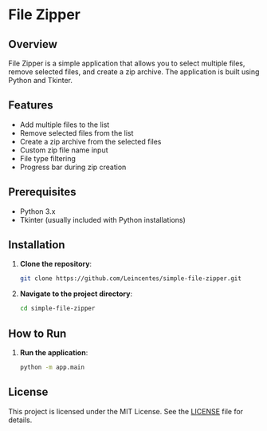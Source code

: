# File Zipper

## Overview

File Zipper is a simple application that allows you to select multiple files, remove selected files, and create a zip archive. The application is built using Python and Tkinter.

## Features

- Add multiple files to the list
- Remove selected files from the list
- Create a zip archive from the selected files
- Custom zip file name input
- File type filtering
- Progress bar during zip creation

## Prerequisites

- Python 3.x
- Tkinter (usually included with Python installations)

## Installation

1. **Clone the repository**:
    ```bash
    git clone https://github.com/Leincentes/simple-file-zipper.git
    ```

2. **Navigate to the project directory**:
    ```bash
    cd simple-file-zipper
    ```

## How to Run

1. **Run the application**:
    ```bash
    python -m app.main
    ```

## License

This project is licensed under the MIT License. See the [LICENSE](LICENSE) file for details.
